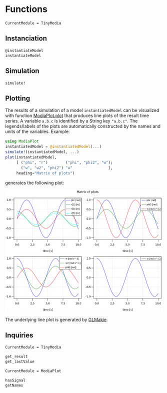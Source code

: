 # Functions

```@meta
CurrentModule = TinyModia
```


## Instanciation

```@docs
@instantiateModel
instantiateModel
```

## Simulation

```@docs
simulate!
```

## Plotting

The results of a simulation of a model `instantiatedModel` can be visualized with
function [ModiaPlot.plot](https://modiasim.github.io/ModiaPlot.jl/stable/Functions.html#ModiaPlot.plot)
that produces line plots of the result time series.
A variable `a.b.c` is identified by a String key `"a.b.c"`.
The legends/labels of the plots are automatically constructed by the
names and units of the variables. Example:

```julia
using ModiaPlot
instantiatedModel = @instantiatedModel(...)
simulate!(instantiatedModel, ...)
plot(instantiatedModel,
     [ ("phi", "r")        ("phi", "phi2", "w");
       ("w", "w2", "phi2") "w"                ],
     heading="Matrix of plots")
```

generates the following plot:

![Matrix-of-Plots](../resources/images/matrix-of-plots.png)

The underlying line plot is generated by [GLMakie](https://github.com/JuliaPlots/GLMakie.jl).


## Inquiries

```@meta
CurrentModule = TinyModia
```

```@docs
get_result
get_lastValue
```

```@meta
CurrentModule = ModiaPlot
```

```@docs
hasSignal
getNames
```
